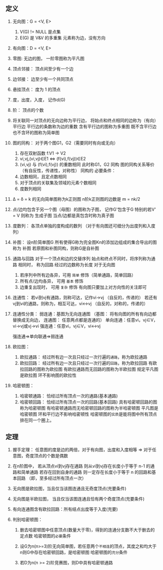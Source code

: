 ## 定义

1. 无向图：G = <V, E>
	1. V(G) != NULL 是点集
	2. E(G) 是 V&V 的多重集 元素称为边，没有方向
2. 有向图：D = <V, E>
3. 零图: 无边的图， 一阶零图称为平凡图
4. 顶点邻接： 顶点间至少有一个边
5. 边邻接： 边至少有一个共同顶点
6. 悬挂顶点： 度为 1 的顶点
7. 度，出度，入度， 记作d(G)
8. 阶： 顶点的个数
9. 将关联同一对顶点的无向边称为平行边，
   将始点和终点相同的边称为（有向）平行边
   平行边的条数称为边的重数
	含有平行边的图称为多重图
	既不含平行边也不含环的图称为简单图
10. 图的同构：
	对于两个图G1，G2（需要同时有向或无向）
	1. 存在双射函数 f:V1 -> V2
	2. vi,vj,(vi,vj)∈E1 <=> (f(vi),f(vj))∈E2
	3. (vi,vj)  与 (f(vi),f(vj)) 的重数相同
      此时称G1，G2 同构
      图的同构关系等价（有自反性，传递性，对称性）
	   同构的 必要条件：
	1. 边数相同，且定点数相同
	2. 对于顶点的关联集及领域的元素个数相同
	3. 度数列相同
11. Δ = δ = k 的无向简单图称为k正则图
	n阶k正则图的边数是 m = nk/2
12. 点/边均包含于另一个图（母图）的图称为子图， 记作G'包含于G
	特别的若V' = V 则称为  生成子图
	当点/边都是真包含时称为真子图
13. 度数列：
	各顶点单独的度构成的数列
	（对于有向图还可细分为出度列和入度列）



16. 补图：
	设n阶简单图G
	所有使得G称为完全图Kn的添加边组成的集合导出的图称为   补图
	若原图和补图同构，则称G是自补图
17. 通路与回路
	对于一个顶点和边的交替序列
	始点和终点不同时，将序列称为通路
		  相同时，      称为回路
	经过的边数称为长度
	对于无向图
	1. 若序列中所有边各异，可用 `简单` 修饰（简单通路，简单回路）
	2. 所有点/边均各异， 可用 `基本` 修饰
	3. 边重复出现时， 可用 `复杂` 修饰
	有向图只要加上对方向性的关注即可
18. 连通性：
	若vi到vj有通路，则称可达，记作vi→vj
	（自反的，传递的）
	若还有vj到vi的通路，则称为，相互可达，vi<->vj
	（自反的，对称的，传递的）
19. 连通性分类：
	弱连通：基图为无向连通图   （基图： 将有向图的所有有向边都替换成无向边， 连通图： 任意两点都是连通的）
	单向连通：任意vi，vj∈V，vi→vj或vj→vi
	强连通：任意vi，vj∈V，vi<->vj

	强连通=>单向联通=>弱连通
20. 欧拉图：
	1. 欧拉通路：
		经过所有边一次且只经过一次行遍的`通路`，称为欧拉通路
	2. 欧拉回路：
		经过所有边一次且只经过一次行遍的`回路`，称为欧拉回路
		有欧拉回路的图称为欧拉图
		有欧拉通路而无回路的图称为半欧拉图
		规定平凡图是欧拉图
		环不影响图的欧拉性
21. 哈密顿图：
	1. 哈密顿通路：
		恰经过所有顶点一次的通路(基本通路)
	2. 哈密顿回路：
		恰经过所有顶点一次的回路(基本回路)
		具有哈密顿回路的图称为哈密顿图
		有哈密顿通路而无哈密顿回路的图称为半哈密顿图
		平凡图是哈密顿图
		环和平行边不影响哈密顿性
		哈密顿图的`实质`是能将图中所有顶点排在同一个圈上。

## 定理

1. 握手定理： 任意图的度是边的两倍，对于有向图，出度和入度相等
=> 对于任意图，奇度顶点的个数是偶数

3. 在n阶图中， 若从顶点vi到vj存在通路
	则从vi到vj存在长度小于等于 n-1 的通路和简单通路
	       若存在回到自身的通路
	       则一定存在长度小于等于 n 的回路和基本回路
	（即，至多经过所有顶点一次）
4. 无向图是欧拉图，当且仅当该图连通且无奇度顶点(充要条件)
5. 无向图是半欧拉图， 当且仅当该图连通且恰有两个奇度顶点(充要条件)
6. 有向连通图含有欧拉回路：所有结点出度等于入度(充要)
7. 判别哈密顿图：
	1. 删去哈密顿图中任意顶点(数量大于零)，得到的连通分支数不大于删去的定点数
		哈密顿图的`必要`条件
	2. 设G为n(n>=3)阶无向简单图，若任意两个`不相连`的顶点，其度之和均大于n则G中存在哈密顿回路，是哈密顿图
		哈密顿图的`充分`条件

	3. 若D为n(n >= 2)阶竞赛图，则D中具有哈密顿通路







































